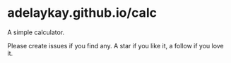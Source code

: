 # adelaykay.github.io/calc

A simple calculator.

Please create issues if you find any.
A star if you like it, a follow if you love it.

